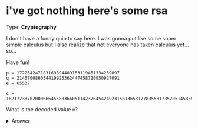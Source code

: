 # i've got nothing here's some rsa
Type: **Cryptography**

I don't have a funny quip to say here. I was gonna put like some super simple calculus but I also realize that not everyone has taken calculus yet... so...

Have fun!

```
p = 172264247183169894489153119451334259897
q = 214570086054419925362447458720950927091
e = 65537

c = 1821723370200066645588366051142376454249231561365317783558173520514583559350
```

What is the decoded value `m`?

<details><summary>Answer</summary>
<code>314159</code>
</details>